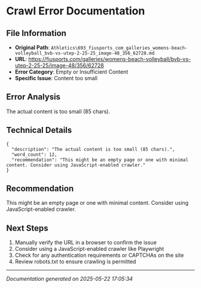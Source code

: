 # Crawl Error Documentation

## File Information
- **Original Path**: `Athletics\693_fiusports_com_galleries_womens-beach-volleyball_bvb-vs-utep-2-25-25_image-48_356_62728.md`
- **URL**: https://fiusports.com/galleries/womens-beach-volleyball/bvb-vs-utep-2-25-25/image-48/356/62728
- **Error Category**: Empty or Insufficient Content
- **Specific Issue**: Content too small

## Error Analysis
The actual content is too small (85 chars).

## Technical Details
```
{
  "description": "The actual content is too small (85 chars).",
  "word_count": 12,
  "recommendation": "This might be an empty page or one with minimal content. Consider using JavaScript-enabled crawler."
}
```

## Recommendation
This might be an empty page or one with minimal content. Consider using JavaScript-enabled crawler.

## Next Steps
1. Manually verify the URL in a browser to confirm the issue
2. Consider using a JavaScript-enabled crawler like Playwright
3. Check for any authentication requirements or CAPTCHAs on the site
4. Review robots.txt to ensure crawling is permitted

---
*Documentation generated on 2025-05-22 17:05:34*
